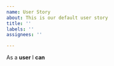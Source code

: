 ```yaml
---
name: User Story
about: This is our default user story
title: ''
labels: ''
assignees: ''

---
```


As a **user** I **can**
